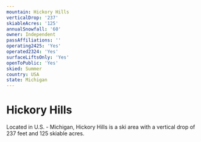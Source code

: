 ```yaml
---
mountain: Hickory Hills
verticalDrop: '237'
skiableAcres: '125'
annualSnowfall: '60'
owner: Independent
passAffiliations: ''
operating2425: 'Yes'
operated2324: 'Yes'
surfaceLiftsOnly: 'Yes'
openToPublic: 'Yes'
skied: Summer
country: USA
state: Michigan
---
```


# Hickory Hills

Located in U.S. - Michigan, Hickory Hills is a ski area with a vertical drop of 237 feet and 125 skiable acres.
